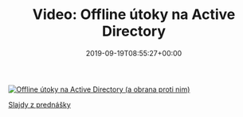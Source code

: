 ﻿---
ref: video-offline-attacks-on-active-directory
title: 'Video: Offline útoky na&nbsp;Active Directory'
date: '2019-09-19T08:55:27+00:00'
layout: post
permalink: /sk/video-offline-utoky-na-active-directory/
image: https://wug.cz/ContentPages/GetFile.ashx?PhotoID=2937&ThumbnailSizeName=detail
lang: sk
tags:
    - 'Active Directory'
    - Mimikatz
    - PowerShell
    - Prednášky
    - Security
    - 'SID History'
    - Video
    - WUG
---

[![Offline útoky na Active Directory (a obrana proti nim)](https://wug.cz/ContentPages/GetFile.ashx?PhotoID=2937&ThumbnailSizeName=detail)](https://wug.cz/zaznamy/520-Offline-utoky-na-Active-Directory-a-obrana-proti-nim)

[<i class="fas fa-file-pdf"></i> Slajdy z&nbsp;prednášky](../../assets/documents/HIP_AD_Offline_Attacks.pdf)
